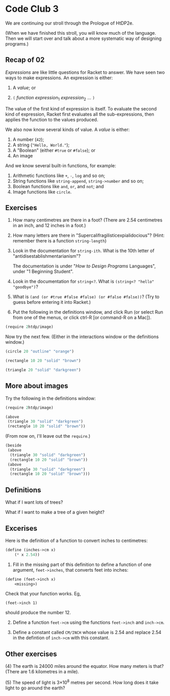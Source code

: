 # Code Club 3

We are continuing our stroll through the Prologue of HtDP2e. 

(When we have finished this stroll, you will know much of the language. Then we
will start over and talk about a more systematic way of designing programs.)


## Recap of 02

_Expressions_ are like little questions for Racket to answer. We have seen two
ways to make expressions. An expression is either:

  1. A _value_; or
  
  2. `(` _function_ _expression_<sub>1</sub> _expression_<sub>2</sub>  ... `)`

The value of the first kind of expression is itself. To evaluate the second kind
of expression, Racket first evaluates all the sub-expressions, then applies the
function to the values produced.

We also now know several kinds of value. A _value_ is either: 

  1. A number (`42`);
  2. A string (`"Hello, World."`);
  3. A "Boolean" (either `#true` or `#false`); or
  4. An image
  
And we know several built-in functions, for example:

  1. Arithmetic functions like `+`, `-`, `log` and so on;
  2. String functions like `string-append`, `string->number` and so on;
  3. Boolean functions like `and`, `or`, and `not`; and
  4. Image functions like `circle`.


## Exercises

1. How many centimetres are there in a foot? (There are 2.54 centimetres in an
   inch, and 12 inches in a foot.) 

2. How many letters are there in "Supercalifragilisticexpialidocious"? (Hint:
   remember there is a function `string-length`)
    
3. Look in the documentation for `string-ith`. What is the 10th letter of
   "antidisestablishmentarianism"?
    
   The documentation is under "*How to Design Programs* Languages", under "1
   Beginning Student".

4. Look in the documentation for `string<?`. What is `(string<? "hello" "goodbye")`?

5. What is `(and (or #true #false #false) (or #false #false))`? (Try to guess
   before entering it into Racket.) 

6. Put the following in the definitions window, and click Run (or select Run
   from one of the menus, or click ctrl-R [or command-R on a Mac]).

```scheme
(require 2htdp/image)
```

   Now try the next few. (Either in the interactions window or the definitions window.)

```scheme
(circle 20 "outline" "orange")
```

```scheme
(rectangle 10 20 "solid" "brown")
```

```scheme
(triangle 20 "solid" "darkgreen")
```

    
    
## More about images

Try the following in the definitions window:

```scheme
(require 2htdp/image)

(above
 (triangle 30 "solid" "darkgreen")
 (rectangle 10 20 "solid" "brown"))
```

(From now on, I'll leave out the `require`.)

```scheme
(beside
 (above
  (triangle 30 "solid" "darkgreen")
  (rectangle 10 20 "solid" "brown"))
 (above
  (triangle 30 "solid" "darkgreen")
  (rectangle 10 20 "solid" "brown")))
```

## Definitions

What if I want lots of trees?

What if I want to make a tree of a given height?

    
## Excerises

Here is the definition of a function to convert inches to centimetres:
```scheme
(define (inches->cm x)
    (* x 2.54))
```


1. Fill in the missing part of this definition to define a function of one
   argument, `feet->inches`, that converts feet into inches:

```scheme
(define (feet->inch x) 
    <missing>)
```

Check that your function works. Eg, 
```
(feet->inch 1)
```
should produce the number 12.

2. Define a function `feet->cm` using the functions `feet->inch` and `inch->cm`. 

3. Define a constant called `CM/INCH` whose value is 2.54 and replace 2.54 in
   the defintion of `inch->cm` with this constant.



    
## Other exercises 

(4) The earth is 24000 miles around the equator. How many meters is that? (There
    are 1.6 kilometres in a mile).

(5) The speed of light is 3&times;10<sup>8</sup> metres per second. How long
    does it take light to go around the earth?






